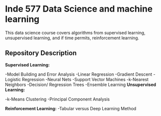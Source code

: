 # Inde 577 Data Science and machine learning 
This data science course covers algorithms from supervised learning, unsupervised learning, and if time permits, reinforcement learning.
## Repository Description
**Supervised Learning:** 

-Model Building and Error Analysis 
-Linear Regression 
-Gradient Descent 
-Logistic Regression 
-Neural Nets 
-Support Vector Machines 
-k-Nearest Neighbors 
-Decision/ Regression Trees 
-Ensemble Learning 
**Unsupervised Learning:** 

-k-Means Clustering 
-Principal Component Analysis 
 
**Reinforcement Learning:** 
-Tabular versus Deep Learning Method 
